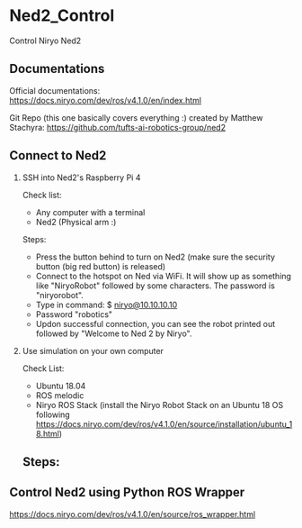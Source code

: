 # Ned2_Control
Control Niryo Ned2

## Documentations
Official documentations: https://docs.niryo.com/dev/ros/v4.1.0/en/index.html

Git Repo (this one basically covers everything :) created by Matthew Stachyra: https://github.com/tufts-ai-robotics-group/ned2

## Connect to Ned2
1. SSH into Ned2's Raspberry Pi 4
    
    Check list:
    - Any computer with a terminal
    - Ned2 (Physical arm :)

    Steps:
    - Press the button behind to turn on Ned2 (make sure the security button (big red button) is released)
    - Connect to the hotspot on Ned via WiFi. It will show up as something like "NiryoRobot" followed by some characters. The password is "niryorobot".
    - Type in command: $ niryo@10.10.10.10 
    - Password "robotics"
    - Updon successful connection, you can see the robot printed out followed by "Welcome to Ned 2 by Niryo".

2. Use simulation on your own computer
    
    Check List:
    - Ubuntu 18.04
    - ROS melodic
    - Niryo ROS Stack 
    (install the Niryo Robot Stack on an Ubuntu 18 OS following https://docs.niryo.com/dev/ros/v4.1.0/en/source/installation/ubuntu_18.html)

    Steps:
    - 


## Control Ned2 using Python ROS Wrapper
https://docs.niryo.com/dev/ros/v4.1.0/en/source/ros_wrapper.html
